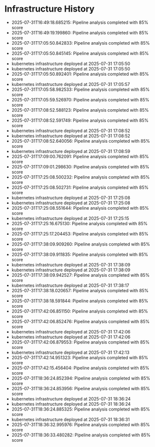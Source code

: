 # Infrastructure History

- 2025-07-31T16:49:18.685215: Pipeline analysis completed with 85% score
- 2025-07-31T16:49:19.199860: Pipeline analysis completed with 85% score
- 2025-07-31T17:05:50.842833: Pipeline analysis completed with 85% score
- 2025-07-31T17:05:50.845145: Pipeline analysis completed with 85% score
- kubernetes infrastructure deployed at 2025-07-31 17:05:50
- kubernetes infrastructure deployed at 2025-07-31 17:05:50
- 2025-07-31T17:05:50.892401: Pipeline analysis completed with 85% score
- kubernetes infrastructure deployed at 2025-07-31 17:05:57
- 2025-07-31T17:05:58.982533: Pipeline analysis completed with 85% score
- 2025-07-31T17:05:59.526970: Pipeline analysis completed with 85% score
- 2025-07-31T17:08:52.588123: Pipeline analysis completed with 85% score
- 2025-07-31T17:08:52.591749: Pipeline analysis completed with 85% score
- kubernetes infrastructure deployed at 2025-07-31 17:08:52
- kubernetes infrastructure deployed at 2025-07-31 17:08:52
- 2025-07-31T17:08:52.640056: Pipeline analysis completed with 85% score
- kubernetes infrastructure deployed at 2025-07-31 17:08:59
- 2025-07-31T17:09:00.762091: Pipeline analysis completed with 85% score
- 2025-07-31T17:09:01.298630: Pipeline analysis completed with 85% score
- 2025-07-31T17:25:08.500232: Pipeline analysis completed with 85% score
- 2025-07-31T17:25:08.502731: Pipeline analysis completed with 85% score
- kubernetes infrastructure deployed at 2025-07-31 17:25:08
- kubernetes infrastructure deployed at 2025-07-31 17:25:08
- 2025-07-31T17:25:08.551644: Pipeline analysis completed with 85% score
- kubernetes infrastructure deployed at 2025-07-31 17:25:15
- 2025-07-31T17:25:16.675130: Pipeline analysis completed with 85% score
- 2025-07-31T17:25:17.204453: Pipeline analysis completed with 85% score
- 2025-07-31T17:38:09.909260: Pipeline analysis completed with 85% score
- 2025-07-31T17:38:09.911835: Pipeline analysis completed with 85% score
- kubernetes infrastructure deployed at 2025-07-31 17:38:09
- kubernetes infrastructure deployed at 2025-07-31 17:38:09
- 2025-07-31T17:38:09.942527: Pipeline analysis completed with 85% score
- kubernetes infrastructure deployed at 2025-07-31 17:38:17
- 2025-07-31T17:38:18.020657: Pipeline analysis completed with 85% score
- 2025-07-31T17:38:18.591844: Pipeline analysis completed with 85% score
- 2025-07-31T17:42:06.851150: Pipeline analysis completed with 85% score
- 2025-07-31T17:42:06.852476: Pipeline analysis completed with 85% score
- kubernetes infrastructure deployed at 2025-07-31 17:42:06
- kubernetes infrastructure deployed at 2025-07-31 17:42:06
- 2025-07-31T17:42:06.879553: Pipeline analysis completed with 85% score
- kubernetes infrastructure deployed at 2025-07-31 17:42:13
- 2025-07-31T17:42:14.951323: Pipeline analysis completed with 85% score
- 2025-07-31T17:42:15.456404: Pipeline analysis completed with 85% score
- 2025-07-31T18:36:24.852394: Pipeline analysis completed with 85% score
- 2025-07-31T18:36:24.853956: Pipeline analysis completed with 85% score
- kubernetes infrastructure deployed at 2025-07-31 18:36:24
- kubernetes infrastructure deployed at 2025-07-31 18:36:24
- 2025-07-31T18:36:24.885325: Pipeline analysis completed with 85% score
- kubernetes infrastructure deployed at 2025-07-31 18:36:31
- 2025-07-31T18:36:32.995976: Pipeline analysis completed with 85% score
- 2025-07-31T18:36:33.480282: Pipeline analysis completed with 85% score
